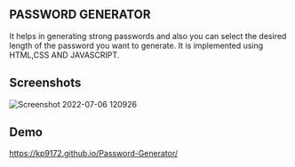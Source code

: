 
## PASSWORD GENERATOR

It helps in generating strong passwords and also you can select the desired length of the password you want to generate.
It is implemented using HTML,CSS AND JAVASCRIPT.
## Screenshots
![Screenshot 2022-07-06 120926](https://user-images.githubusercontent.com/108786304/177486909-d9969b74-2c3a-4022-b77e-cf236d8c0736.png)







## Demo
https://kp9172.github.io/Password-Generator/
